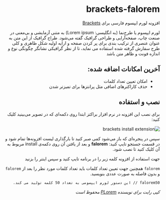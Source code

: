 <div dir="rtl">

# brackets-falorem
افزونه لورم ایپسوم فارسی برای [Brackets](http://brackets.io)

لورم ایپسوم یا طرح‌نما (به انگلیسی: Lorem ipsum) به متنی آزمایشی و بی‌معنی در صنعت چاپ، صفحه‌آرایی و طراحی گرافیک گفته می‌شود. طراح گرافیک از این متن به عنوان عنصری از ترکیب بندی برای پر کردن صفحه و ارایه اولیه شکل ظاهری و کلی طرح سفارش گرفته شده استفاده می نماید، تا از نظر گرافیکی نشانگر چگونگی نوع و اندازه فونت و ظاهر متن باشد

## آخرین امکانات اضافه شده:
- امکان تعیین تعداد کلمات
- حذف کاراکترهای اضافی مثل پرانتزها برای تمیزتر شدن

## نصب و استفاده
برای نصب این افزونه در نرم افزار براکتز ابتدا روی دکمه‌ای که در تصویر می‌بینید کلیک کنید:

![brackets install extension](http://brackets.dnbard.com/images/extensions1.png)

سپس در پنجره‌ای که باز می‌شود کمی صبر کنید تا بارگذاری لیست افزونه‌ها تمام شود و در قسمت جستجو تایپ کنید: **falorem**
و بعد از یافتن آن روی دکمه‌ی install مربوط به آن کلیک کنید تا نصب شود.

جهت استفاده از افزونه کلمه زیر را در برنامه تایپ کنید و سپس اینتر را بزنید

```falorem```
همچنین جهت تعیین تعداد کلمات باید تعداد کلمات مورد نظر را بعد از `falorem` و بدون فاصله به صورت عددی بنویسید.

```falorem50 // این دستور لورم ایپسومی به تعداد 50 کلمه تولید می کند.```

*کپی رایت برای نویسنده [PLorem](https://github.com/sabereen/brackets-plorem) محفوظ است*

</div>
